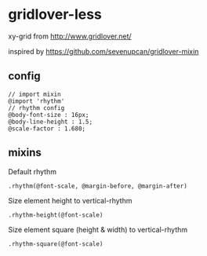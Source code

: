 gridlover-less
==============

xy-grid from http://www.gridlover.net/

inspired by https://github.com/sevenupcan/gridlover-mixin

config
------
```
// import mixin
@import 'rhythm'
// rhythm config
@body-font-size : 16px;
@body-line-height : 1.5;
@scale-factor : 1.680;
```

mixins
------
Default rhythm
 
```
.rhythm(@font-scale, @margin-before, @margin-after)
 ```
 
Size element height to vertical-rhythm
 
```
.rhythm-height(@font-scale)
 ```
 
Size element square (height & width) to vertical-rhythm
 
```
.rhythm-square(@font-scale)
 ```